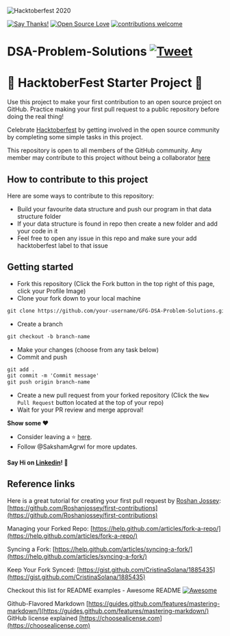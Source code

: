 ![Hacktoberfest 2020](https://hacktoberfest.digitalocean.com/assets/HF-full-logo-b05d5eb32b3f3ecc9b2240526104cf4da3187b8b61963dd9042fdc2536e4a76c.svg)


[![Say Thanks!](https://img.shields.io/badge/Say%20Thanks-!-1EAEDB.svg)](https://saythanks.io/to/saksham1298agarwal%40gmail.com)
[![Open Source Love](https://badges.frapsoft.com/os/v2/open-source.svg?v=103)](https://github.com/SakshamAgrwl/GFG-DSA-Problem-Solutions)
[![contributions welcome](https://img.shields.io/badge/contributions-welcome-brightgreen.svg?style=flat)](https://github.com/SakshamAgrwl/GFG-DSA-Problem-Solutions/issues)


# DSA-Problem-Solutions [![Tweet](https://img.shields.io/twitter/url/http/shields.io.svg?style=social)](https://twitter.com/intent/tweet?text=Algorithms%20written%20in%20different%20programing%20languages&url=https://github.com/SakshamAgrwl/GFG-DSA-Problem-Solutions&via=algorithms&hashtags=algorithms,datastructures,python,java,c,cpp,php,javascript)


# 🎃 HacktoberFest Starter Project 🎃

Use this project to make your first contribution to an open source project on GitHub. Practice making your first pull request to a public repository before doing the real thing!

Celebrate [Hacktoberfest](https://hacktoberfest.digitalocean.com/) by getting involved in the open source community by completing some simple tasks in this project.

This repository is open to all members of the GitHub community. Any member may contribute to this project without being a collaborator [here](https://github.com/SakshamAgrwl/GFG-DSA-Problem-Solutions/)

## How to contribute to this project
Here are some ways to contribute to this repository:

* Build your favourite data structure and push our program in that data structure folder
* If your data structure is found in repo then create a new folder and add your code in it
* Feel free to open any issue in this repo and make sure your add hacktoberfest label to that issue

## Getting started
* Fork this repository (Click the Fork button in the top right of this page, click your Profile Image)
* Clone your fork down to your local machine

```markdown
git clone https://github.com/your-username/GFG-DSA-Problem-Solutions.git
```

* Create a branch

```markdown
git checkout -b branch-name
```

* Make your changes (choose from any task below)
* Commit and push

```markdown
git add .
git commit -m 'Commit message'
git push origin branch-name
```

* Create a new pull request from your forked repository (Click the `New Pull Request` button located at the top of your repo)
* Wait for your PR review and merge approval!

 **Show some ❤️**
 - Consider leaving a ⭐ [here](https://github.com/SakshamAgrwl/GFG-DSA-Problem-Solutions/).
 - Follow @SakshamAgrwl for more updates.
    
 #### Say Hi on [Linkedin](https://www.linkedin.com/in/saksham-agarwal-1286a09m/)! 👋


## Reference links
Here is a great tutorial for creating your first pull request by [Roshan Jossey](https://github.com/Roshanjossey):
[https://github.com/Roshanjossey/first-contributions](https://github.com/Roshanjossey/first-contributions)

Managing your Forked Repo: [https://help.github.com/articles/fork-a-repo/](https://help.github.com/articles/fork-a-repo/)

Syncing a Fork: [https://help.github.com/articles/syncing-a-fork/](https://help.github.com/articles/syncing-a-fork/)

Keep Your Fork Synced: [https://gist.github.com/CristinaSolana/1885435](https://gist.github.com/CristinaSolana/1885435)

Checkout this list for README examples - Awesome README [![Awesome](https://cdn.rawgit.com/sindresorhus/awesome/d7305f38d29fed78fa85652e3a63e154dd8e8829/media/badge.svg)](https://github.com/sindresorhus/awesome)

Github-Flavored Markdown [https://guides.github.com/features/mastering-markdown/](https://guides.github.com/features/mastering-markdown/)
GitHub license explained [https://choosealicense.com](https://choosealicense.com)

